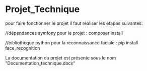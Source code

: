 # Projet_Technique
pour faire fonctionner le projet il faut réaliser les étapes suivantes:

//dépendances symfony pour le projet :
composer install

//bibliothèque python pour la reconnaissance faciale :
pip install face_recognition

La documentation du projet est présente sous le nom "Documentation_technique.docx"